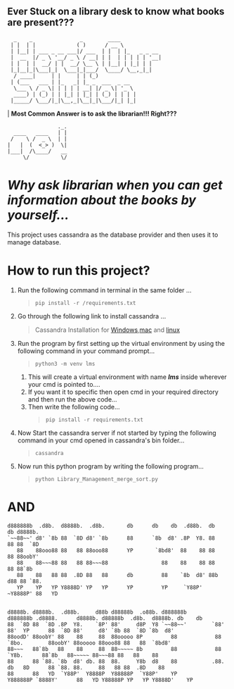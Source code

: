 ## Ever Stuck on a library desk to know what books are present???
```
  _    _               _        ____
 | |  | |             ( )      / __ \            
 | |__| | ___ _ __ ___|/ ___  | |  | |_   _ _ __ 
 |  __  |/ _ \ '__/ _ \ / __| | |  | | | | | '__|
 | |  | |  __/ | |  __/ \__ \ | |__| | |_| | |   
 |_|__|_|\___|_|  \___|_|___/  \____/ \__,_|_|   
  / ____|     | |     | | (_)                    
 | (___   ___ | |_   _| |_ _  ___  _ __          
  \___ \ / _ \| | | | | __| |/ _ \| '_ \         
  ____) | (_) | | |_| | |_| | (_) | | | |        
 |_____/ \___/|_|\__,_|\__|_|\___/|_| |_|        

```
| **Most Common Answer is to ask the librarian!!! Right???**
```
                ._.
  ____   ____   | |
 /    \ /  _ \  | |
|   |  (  <_> )  \|
|___|  /\____/   __
     \/          \/
```
# *Why ask librarian when you can get information about the books by yourself...*
This project uses cassandra as the database provider and then uses it to manage database.<br>

# How to run this project?
1. Run the following command in terminal in the same folder ...
    >`pip install -r /requirements.txt`
2. Go through the following link to install cassandra ...
    >Cassandra Installation for [Windows](https://www.google.com/search?q=cassandra+installation+in+windows&oq=cassandra+install&aqs=chrome.0.0i512j69i57j0i512l8.4198j0j7&sourceid=chrome&ie=UTF-8),[mac](https://www.google.com/search?q=cassandra+installation+in+mac&sxsrf=ALiCzsYsY_cZ09qttdbKOgiuBBFmsqKe_g%3A1666639713332&ei=YedWY__1E_es3LUP-6al-AM&ved=0ahUKEwi_qtPgzPn6AhV3FrcAHXtTCT8Q4dUDCA8&uact=5&oq=cassandra+installation+in+mac&gs_lcp=Cgdnd3Mtd2l6EAMyBggAEBYQHjIFCAAQhgMyBQgAEIYDMgUIABCGAzoKCAAQRxDWBBCwAzoNCAAQ5AIQ1gQQsAMYAUoECE0YAUoECEEYAEoECEYYAVC3BVilCGDdC2gCcAF4AIABmAGIAbgDkgEDMC4zmAEAoAEByAENwAEB2gEGCAEQARgJ&sclient=gws-wiz) and [linux](https://www.google.com/search?q=cassandra+installation+in+linux&sxsrf=ALiCzsb_H5YqpCJLhPwbVbIHlMuxiIzsYw%3A1666639779609&ei=o-dWY_HZJKehz7sPyK6yuAM&ved=0ahUKEwixt6CAzfn6AhWn0HMBHUiXDDcQ4dUDCA8&uact=5&oq=cassandra+installation+in+linux&gs_lcp=Cgdnd3Mtd2l6EAMyBQgAEIAEMgYIABAWEB4yBggAEBYQHjIGCAAQFhAeMgYIABAWEB4yBggAEBYQHjIFCAAQhgMyBQgAEIYDOgoIABBHENYEELADOg0IABDkAhDWBBCwAxgBSgQITRgBSgQIQRgASgQIRhgBUNUEWKQMYLoOaAJwAXgAgAGOAYgBuAWSAQMwLjWYAQCgAQHIAQ3AAQHaAQYIARABGAk&sclient=gws-wiz)
3. Run the program by first setting up the virtual environment by using the following command in your command prompt...
    >`python3 -m venv lms` 
    1.  This will create a virtual environment with name ***lms*** inside wherever your cmd is pointed to....
    2. If you want it to specific then open cmd in your required directory and then run the above code...
    3. Then write the following code...<br>
        >`pip install -r requirements.txt`
4. Now Start the cassandra server if not started by typing the following command in your cmd opened in cassandra's bin folder...
    >`cassandra`
5. Now run this python program by writing the following program...
    >`python Library_Management_merge_sort.py`

# AND 
```
d888888b  .d8b.  d8888b.  .d8b.       db      db    db  .d88b.  db    db d8888b.                                              
`~~88~~' d8' `8b 88  `8D d8' `8b      88      `8b  d8' .8P  Y8. 88    88 88  `8D                                              
   88    88ooo88 88   88 88ooo88      YP       `8bd8'  88    88 88    88 88oobY'                                              
   88    88~~~88 88   88 88~~~88                 88    88    88 88    88 88`8b                                                
   88    88   88 88  .8D 88   88      db         88    `8b  d8' 88b  d88 88 `88.                                              
   YP    YP   YP Y8888D' YP   YP      YP         YP     `Y88P'  ~Y8888P' 88   YD                                              
                                                                                                                              
                                                                                                                              
d8888b. d8888b.  .d88b.     d88b d88888b  .o88b. d888888b      d888888b .d8888.      d8888b. d88888b  .d8b.  d8888b. db    db 
88  `8D 88  `8D .8P  Y8.    `8P' 88'     d8P  Y8 `~~88~~'        `88'   88'  YP      88  `8D 88'     d8' `8b 88  `8D `8b  d8' 
88oodD' 88oobY' 88    88     88  88ooooo 8P         88            88    `8bo.        88oobY' 88ooooo 88ooo88 88   88  `8bd8'  
88~~~   88`8b   88    88     88  88~~~~~ 8b         88            88      `Y8b.      88`8b   88~~~~~ 88~~~88 88   88    88    
88      88 `88. `8b  d8' db. 88  88.     Y8b  d8    88           .88.   db   8D      88 `88. 88.     88   88 88  .8D    88    
88      88   YD  `Y88P'  Y8888P  Y88888P  `Y88P'    YP         Y888888P `8888Y'      88   YD Y88888P YP   YP Y8888D'    YP    

```
